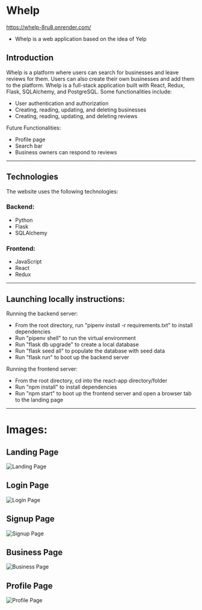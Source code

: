 # Whelp
https://whelp-8ru8.onrender.com/

* Whelp is a web application based on the idea of Yelp

## Introduction

Whelp is a platform where users can search for businesses and leave reviews for them. Users can also create their own businesses and add them to the platform. Whelp is a full-stack application built with React, Redux, Flask, SQLAlchemy, and PostgreSQL. Some functionalities include:

* User authentication and authorization
* Creating, reading, updating, and deleting businesses
* Creating, reading, updating, and deleting reviews

Future Functionalities:
* Profile page
* Search bar
* Business owners can respond to reviews

--------------------------------------------------------------------------------------------------------------------------------------

## Technologies
The website uses the following technologies:

### Backend:
* Python
* Flask
* SQLAlchemy

### Frontend:
* JavaScript
* React
* Redux

--------------------------------------------------------------------------------------------------------------------------------------

## Launching locally instructions:
Running the backend server:
* From the root directory, run "pipenv install -r requirements.txt" to install dependencies
* Run "pipenv shell" to run the virtual environment
* Run "flask db upgrade" to create a local database
* Run "flask seed all" to populate the database with seed data
* Run "flask run" to boot up the backend server

Running the frontend server:
* From the root directory, cd into the react-app directory/folder
* Run "npm install" to install dependencies
* Run "npm start" to boot up the frontend server and open a browser tab to the landing page

--------------------------------------------------------------------------------------------------------------------------------------

# Images:

## Landing Page
![Landing Page](https://cdn.discordapp.com/attachments/320286625521336341/1146592516372693013/whelp_landing_page.png?ex=67d417be&is=67d2c63e&hm=60d5153b98be3026b9038393125aeda76a5082029869f82d918e8cec4395adb4&)

## Login Page
![Login Page](https://cdn.discordapp.com/attachments/320286625521336341/1146592738981199973/whelp_login_page.png?ex=67d417f3&is=67d2c673&hm=80ba48352e78a01a8c57c75a3245c41835aad1f16fcb0820b17894a695e97b2f&)

## Signup Page
![Signup Page](https://cdn.discordapp.com/attachments/320286625521336341/1146592900864540682/whelp_signup_page.png?ex=67d4181a&is=67d2c69a&hm=23680728429a8428aad50f60169e57e55a47d36914da34041408fb041cb23431&)

## Business Page
![Business Page](https://cdn.discordapp.com/attachments/320286625521336341/1146593078908563496/whelp_1.png?ex=67d41844&is=67d2c6c4&hm=40fee0250f78a562276c07b9d1ea468857265bab22bcd7abf21067ccc86b7cc1&)

## Profile Page
![Profile Page](https://cdn.discordapp.com/attachments/320286625521336341/1161064891097043105/profile_page.png?ex=67d40231&is=67d2b0b1&hm=0019f8f94c4e4595eddc5f37a9b867a235da6fc791507c0398780bb18b855043&)
